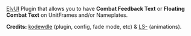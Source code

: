 [ElvUI](https://www.tukui.org/download.php?ui=elvui) Plugin that allows you to have **Combat Feedback Text** or **Floating Combat Text** on UnitFrames and/or Nameplates.

**Credits:** [kodewdle](https://github.com/kodewdle) (plugin, config, fade mode, etc) & [LS-](https://github.com/ls-) (animations).
